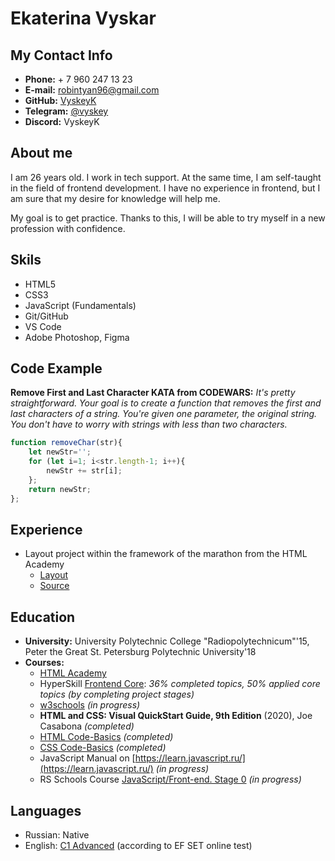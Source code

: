# Ekaterina Vyskar
## My Contact Info
* **Phone:** + 7 960 247 13 23
* **E-mail:** robintyan96@gmail.com
* **GitHub:** [VyskeyK](https://github.com/VyskeyK)
* **Telegram:** [@vyskey](https://t.me/vyskey)
* **Discord:** VyskeyK
## About me
I am 26 years old. I work in tech support. At the same time, I am self-taught in the field of frontend development. I have no experience in frontend, but I am sure that my desire for knowledge will help me.

My goal is to get practice. Thanks to this, I will be able to try myself in a new profession with confidence.
## Skils
* HTML5
* CSS3
* JavaScript (Fundamentals)
* Git/GitHub
* VS Code
* Adobe Photoshop, Figma
## Code Example
**Remove First and Last Character KATA from CODEWARS:** _It's pretty straightforward. Your goal is to create a function that removes the first and last characters of a string. You're given one parameter, the original string. You don't have to worry with strings with less than two characters._
```js
function removeChar(str){
    let newStr='';
    for (let i=1; i<str.length-1; i++){
        newStr += str[i];
    };
    return newStr;
};
```
## Experience
* Layout project within the framework of the marathon from the HTML Academy
    * [Layout](https://vyskeyk.github.io/marathon/)
    * [Source](https://github.com/VyskeyK/marathon)
## Education
* **University:** University Polytechnic College "Radiopolytechnicum"'15, Peter the Great St. Petersburg Polytechnic University'18
* **Courses:**
    * [HTML Academy](https://htmlacademy.ru/)
    * HyperSkill [Frontend Core](https://hyperskill.org/tracks/5): _36% completed topics, 50% applied core topics (by completing project stages)_
    * [w3schools](https://www.w3schools.com/) _(in progress)_
    * **HTML and CSS: Visual QuickStart Guide, 9th Edition** (2020), Joe Casabona _(completed)_
    * [HTML Code-Basics](https://ru.code-basics.com/languages/html) _(completed)_
    * [CSS Code-Basics](https://ru.code-basics.com/languages/html) _(completed)_
    * JavaScript Manual on [https://learn.javascript.ru/](https://learn.javascript.ru/) _(in progress)_
    * RS Schools Course [JavaScript/Front-end. Stage 0](https://rs.school/js-stage0/) _(in progress)_
## Languages
* Russian: Native
* English: [C1 Advanced](https://www.efset.org/cert/jpAtuC) (according to EF SET online test)